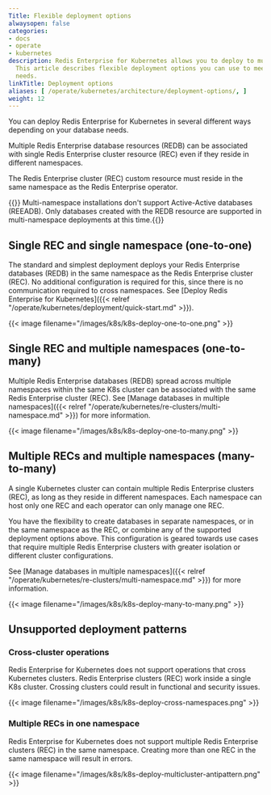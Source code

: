 ```yaml
---
Title: Flexible deployment options
alwaysopen: false
categories:
- docs
- operate
- kubernetes
description: Redis Enterprise for Kubernetes allows you to deploy to multiple namespaces.
  This article describes flexible deployment options you can use to meet your specific
  needs.
linkTitle: Deployment options
aliases: [ /operate/kubernetes/architecture/deployment-options/, ]
weight: 12
---
```

You can deploy Redis Enterprise for Kubernetes in several different ways depending on your database needs.

Multiple Redis Enterprise database resources (REDB) can be associated with single Redis Enterprise cluster resource (REC) even if they reside in different namespaces.

The Redis Enterprise cluster (REC) custom resource must reside in the same namespace as the Redis Enterprise operator.

{{<warning>}} Multi-namespace installations don't support Active-Active databases (REEADB). Only databases created with the REDB resource are supported in multi-namespace deployments at this time.{{</warning>}}

## Single REC and single namespace (one-to-one)

The standard and simplest deployment deploys your Redis Enterprise databases (REDB) in the same namespace as the Redis Enterprise cluster (REC). No additional configuration is required for this, since there is no communication required to cross namespaces. See [Deploy Redis Enterprise for Kubernetes]({{< relref "/operate/kubernetes/deployment/quick-start.md" >}}).

{{< image filename="/images/k8s/k8s-deploy-one-to-one.png" >}}

## Single REC and multiple namespaces (one-to-many)

Multiple Redis Enterprise databases (REDB) spread across multiple namespaces within the same K8s cluster can be associated with the same Redis Enterprise cluster (REC). See [Manage databases in multiple namespaces]({{< relref "/operate/kubernetes/re-clusters/multi-namespace.md" >}}) for more information.

{{< image filename="/images/k8s/k8s-deploy-one-to-many.png" >}}

## Multiple RECs and multiple namespaces (many-to-many)

A single Kubernetes cluster can contain multiple Redis Enterprise clusters (REC), as long as they reside in different namespaces. Each namespace can host only one REC and each operator can only manage one REC.

You have the flexibility to create databases in separate namespaces, or in the same namespace as the REC, or combine any of the supported deployment options above. This configuration is geared towards use cases that require multiple Redis Enterprise clusters with greater isolation or different cluster configurations.

See [Manage databases in multiple namespaces]({{< relref "/operate/kubernetes/re-clusters/multi-namespace.md" >}}) for more information.


{{< image filename="/images/k8s/k8s-deploy-many-to-many.png" >}}

## Unsupported deployment patterns

### Cross-cluster operations

Redis Enterprise for Kubernetes does not support operations that cross Kubernetes clusters. Redis Enterprise clusters (REC) work inside a single K8s cluster. Crossing clusters could result in functional and security issues.

{{< image filename="/images/k8s/k8s-deploy-cross-namespaces.png" >}}

### Multiple RECs in one namespace

Redis Enterprise for Kubernetes does not support multiple Redis Enterprise clusters (REC) in the same namespace. Creating more than one REC in the same namespace will result in errors.

{{< image filename="/images/k8s/k8s-deploy-multicluster-antipattern.png" >}}